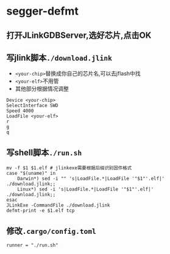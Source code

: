 # segger-defmt
## 打开JLinkGDBServer,选好芯片,点击OK
## 写jlink脚本`./download.jlink`
- `<your-chip>`替换成你自己的芯片名,可以去jflash中找
- `<your-elf>`不用管
- 其他部分根据情况调整
```
Device <your-chip>
SelectInterface SWD
Speed 4000
LoadFile <your-elf>
r
g
q
```
## 写shell脚本`./run.sh`
```
mv -f $1 $1.elf # jlinkexe需要根据后缀识别固件格式
case "$(uname)" in
    Darwin*) sed -i "" 's|LoadFile.*|LoadFile '"$1"'.elf|' ./download.jlink;;
    Linux*) sed -i 's|LoadFile.*|LoadFile '"$1"'.elf|' ./download.jlink;;
esac
JLinkExe -CommandFile ./download.jlink
defmt-print -e $1.elf tcp
```
## 修改`.cargo/config.toml`
```
runner = "./run.sh"
```